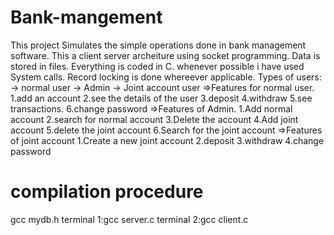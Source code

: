 # Bank-mangement
This project Simulates the simple operations done in bank management software.
This a client server archeiture using socket programming.
Data is stored in files.
Everything is coded in C.
whenever possible i have used System calls.
Record locking is done whereever applicable.
Types of users:
-> normal user
-> Admin
-> Joint account user
=>Features for normal user.
1.add an account
2.see the details of the user
3.deposit
4.withdraw
5.see transactions.
6.change password
=>Features of Admin.
1.Add normal account
2.search for normal account
3.Delete the account
4.Add joint account
5.delete the joint account
6.Search for the joint account
=>Features of joint account
1.Create a new joint account
2.deposit
3.withdraw
4.change password

# compilation procedure
gcc mydb.h
terminal 1:gcc server.c <port-no>
terminal 2:gcc client.c <port-no>
